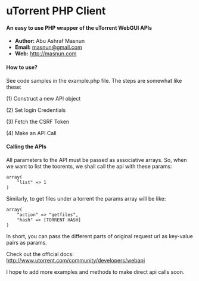 # uTorrent PHP Client #

#### An easy to use PHP wrapper of the uTorrent WebGUI APIs ####

+ __Author:__ Abu Ashraf Masnun
+ __Email:__ masnun@gmail.com
+ __Web:__ http://masnun.com

#### How to use? ####

See code samples in the example.php file. The steps are somewhat like these:

(1) Construct a new API object

(2)	Set login Credentials

(3) Fetch the CSRF Token

(4) Make an API Call


#### Calling the APIs ####

All parameters to the API must be passed as associative arrays. So, when we want to list the toorents, we shall call the api with these params:

	array(
		"list" => 1
	)     
	
	
Similarly, to get files under a torrent the params array will be like:

		
	array(
		"action" => "getfiles",
		"hash" => [TORRENT HASH]
	)
	

In short, you can pass the different parts of original request url as key-value pairs as params. 

Check out the official docs: <a href="http://www.utorrent.com/community/developers/webapi">http://www.utorrent.com/community/developers/webapi</a> 

I hope to add more examples and methods to make direct api calls soon. 


 